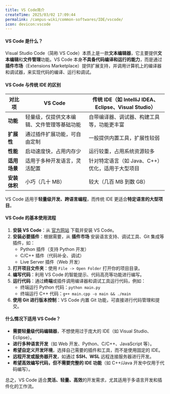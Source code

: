 ```yaml
---
title: VS Code简介
createTime: 2025/03/02 17:09:44
permalink: /campus-wiki/common-softwares/IDE/vscode/
icon: devicon:vscode
---
```



#### **VS Code 是什么？**  
Visual Studio Code（简称 VS Code）本质上是一款**文本编辑器**，它主要提供**文本编辑**和**文件管理**功能。VS Code 本身**不具备代码编译和运行的能力**，而是通过**插件市场**（Extensions Marketplace）提供扩展支持，并调用计算机上的编译器和调试器，来实现代码的编译、运行和调试。  

#### **VS Code 与传统 IDE 的区别**  
| **对比项** | **VS Code** | **传统 IDE（如 IntelliJ IDEA、Eclipse、Visual Studio）** |
|------------|------------|--------------------------------------------|
| **功能** | 轻量级，仅提供文本编辑、文件管理等基础功能 | 自带编译器、调试器、构建工具等，功能更丰富 |
| **扩展性** | 通过插件扩展功能，可自由定制 | 一般提供内置工具，扩展性较弱 |
| **性能** | 启动速度快，占用内存少 | 运行较重，占用系统资源较多 |
| **适用场景** | 适用于多种开发语言，灵活配置 | 针对特定语言（如 Java、C++）优化，适用于大型项目 |
| **安装体积** | 小巧（几十 MB） | 较大（几百 MB 到数 GB） |

VS Code 适用于**轻量级开发、跨语言编程**，而传统 IDE 更适合**特定语言的大型项目**。  

#### **VS Code 的基本使用流程**  
1. **安装 VS Code**：从 [官方网站](https://code.visualstudio.com/) 下载并安装 VS Code。  
2. **安装必要插件**：根据需要，从 **插件市场** 安装语言支持、调试工具、Git 集成等插件，如：  
   - Python 插件（支持 Python 开发）  
   - C/C++ 插件（代码补全、调试）  
   - Live Server 插件（Web 开发）  
3. **打开项目文件夹**：使用 `File -> Open Folder` 打开你的项目目录。  
4. **编写代码**：利用 VS Code 的智能提示、代码高亮等功能进行编写。  
5. **运行代码**：通过**终端**或插件调用编译器和调试工具运行代码，例如：  
   - 终端运行 Python 代码：`python main.py`  
   - 终端运行 C++ 代码：`g++ main.cpp -o main && ./main`  
6. **使用 Git 进行版本控制**：VS Code 内置 Git 功能，可直接进行代码管理和提交。  

#### **什么情况下适用 VS Code？**  
- **需要轻量级代码编辑器**，不想使用过于庞大的 IDE（如 Visual Studio、Eclipse）。  
- **进行多种语言开发**（如 Web 开发、Python、C/C++、JavaScript 等）。  
- **希望自定义开发环境**，选择自己需要的插件和工具，而不是使用固定的 IDE。  
- **远程开发或服务器开发**，如通过 **SSH、WSL** 远程连接服务器进行开发。  
- **希望高效编写代码，但不需要完整的 IDE 功能**（如 C++/Java 开发中仅用于代码编写）。  

总之，VS Code 适合**灵活、轻量、高效**的开发需求，尤其适用于多语言开发和插件化的工作流。

